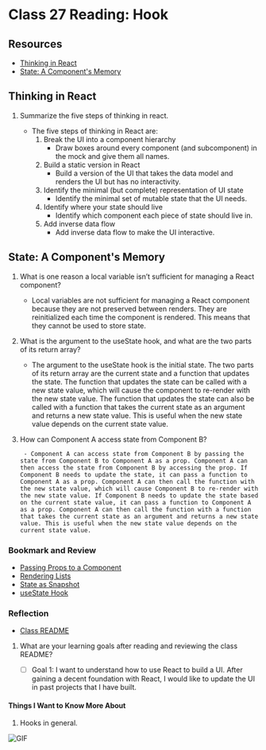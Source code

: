 # Class 27 Reading: Hook

## Resources

- [Thinking in React](https://react.dev/learn/thinking-in-react)
- [State: A Component's Memory](https://react.dev/learn/state-a-components-memory)

## Thinking in React

1. Summarize the five steps of thinking in react.

    - The five steps of thinking in React are:
        1. Break the UI into a component hierarchy
           - Draw boxes around every component (and subcomponent) in the mock and give them all names.
        2. Build a static version in React
           - Build a version of the UI that takes the data model and renders the UI but has no interactivity.
        3. Identify the minimal (but complete) representation of UI state
           - Identify the minimal set of mutable state that the UI needs.
        4. Identify where your state should live
           - Identify which component each piece of state should live in.
        5. Add inverse data flow
           - Add inverse data flow to make the UI interactive.

## State: A Component's Memory

1. What is one reason a local variable isn’t sufficient for managing a React component?

    - Local variables are not sufficient for managing a React component because they are not preserved between renders. They are reinitialized each time the component is rendered. This means that they cannot be used to store state.

2. What is the argument to the useState hook, and what are the two parts of its return array?

    - The argument to the useState hook is the initial state. The two parts of its return array are the current state and a function that updates the state. The function that updates the state can be called with a new state value, which will cause the component to re-render with the new state value. The function that updates the state can also be called with a function that takes the current state as an argument and returns a new state value. This is useful when the new state value depends on the current state value.

3. How can Component A access state from Component B?

        - Component A can access state from Component B by passing the state from Component B to Component A as a prop. Component A can then access the state from Component B by accessing the prop. If Component B needs to update the state, it can pass a function to Component A as a prop. Component A can then call the function with the new state value, which will cause Component B to re-render with the new state value. If Component B needs to update the state based on the current state value, it can pass a function to Component A as a prop. Component A can then call the function with a function that takes the current state as an argument and returns a new state value. This is useful when the new state value depends on the current state value.

### Bookmark and Review

- [Passing Props to a Component](https://react.dev/learn/passing-props-to-a-component)
- [Rendering Lists](https://react.dev/learn/rendering-lists)
- [State as Snapshot](https://react.dev/learn/state-as-a-snapshot)
- [useState Hook](https://react.dev/reference/react/useState)

### Reflection

- [Class README](https://codefellows.github.io/code-401-javascript-guide/curriculum/class-27/)

1. What are your learning goals after reading and reviewing the class README?

    - [ ] Goal 1: I want to understand how to use React to build a UI. After gaining a decent foundation with React, I would like to update the UI in past projects that I have built.

#### Things I Want to Know More About

1. Hooks in general.

![GIF](https://media.giphy.com/media/YDL8WPvV0Ob3ZmtAmF/giphy.gif)

